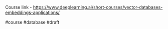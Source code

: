 Course link - https://www.deeplearning.ai/short-courses/vector-databases-embeddings-applications/

#course #database 
#draft